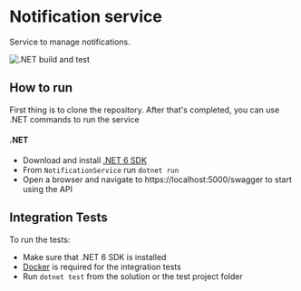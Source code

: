 ﻿# Notification service
Service to manage notifications.

![.NET build and test](https://github.com/darianferrer/NotificationService/actions/workflows/dotnet.yml/badge.svg)

## How to run
First thing is to clone the repository. After that's completed, you can use .NET commands to run the service

#### .NET
* Download and install [.NET 6 SDK](https://dotnet.microsoft.com/download)
* From `NotificationService` run `dotnet run`
* Open a browser and navigate to https://localhost:5000/swagger to start using the API

## Integration Tests
To run the tests:
* Make sure that .NET 6 SDK is installed
* [Docker](https://www.docker.com/get-started) is required for the integration tests
* Run `dotnet test` from the solution or the test project folder 

